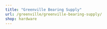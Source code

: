 ```yaml
---
title: "Greenville Bearing Supply"
url: /greenville/greenville-bearing-supply/
shop: hardware
---
```

